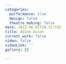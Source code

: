 ```yaml
---
categories:
  performance: true
  design: false
  theatre_making: false
date: 2012-06-01T20:15:53Z
title: Adine Avion
current_work: false
video: false
videoLink: ''
gallery: []

---
```

